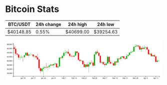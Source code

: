 # Bitcoin Stats

BTC/USDT|24h change|24h high|24h low|
|---|---|---|---|
|$40148.85|0.55%|$40699.00|$39254.63|

<img src="./chart.svg">
